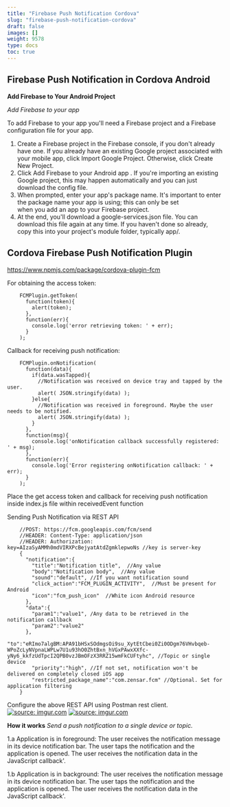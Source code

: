 ```yaml
---
title: "Firebase Push Notification Cordova"
slug: "firebase-push-notification-cordova"
draft: false
images: []
weight: 9578
type: docs
toc: true
---
```


## Firebase Push Notification in Cordova Android

<b>Add Firebase to Your Android Project</b>

<i>Add Firebase to your app</i>

To add Firebase to your app you'll need a Firebase project and a Firebase configuration file for your app.

1.  Create a Firebase project in the Firebase console, if you don't already have one. If you already have an existing Google project      associated with your mobile app, click Import Google Project. Otherwise, click Create New Project.
2.  Click Add Firebase to your Android app . If you're importing an existing Google project, this may happen automatically and you can     just download the config file.
3.  When prompted, enter your app's package name. It's important to enter the package name your app is using; this can only be set    
    when you add an app to your Firebase project.
4.  At the end, you'll download a google-services.json file. You can download this file again at any time.
    If you haven't done so already, copy this into your project's module folder, typically app/.


Cordova Firebase Push Notification Plugin
------------------------------------------
https://www.npmjs.com/package/cordova-plugin-fcm

For obtaining the access token:

        FCMPlugin.getToken(
          function(token){
            alert(token);
          },
          function(err){
            console.log('error retrieving token: ' + err);
          }
        );
        
Callback for receiving push notification:

        FCMPlugin.onNotification(
          function(data){
            if(data.wasTapped){
              //Notification was received on device tray and tapped by the user.
              alert( JSON.stringify(data) );
            }else{
              //Notification was received in foreground. Maybe the user needs to be notified.
              alert( JSON.stringify(data) );
            }
          },
          function(msg){
            console.log('onNotification callback successfully registered: ' + msg);
          },
          function(err){
            console.log('Error registering onNotification callback: ' + err);
          }
        );
        
  Place the get access token and callback for receiving push notification inside index.js file within receivedEvent function
  
  Sending Push Notification via REST API
  
        //POST: https://fcm.googleapis.com/fcm/send 
        //HEADER: Content-Type: application/json 
        //HEADER: Authorization: key=AIzaSyAMMh0mdVIRXPcBejyatAtdZgmklepwoNs //key is server-key
        {
          "notification":{
            "title":"Notification title",  //Any value 
            "body":"Notification body",  //Any value 
            "sound":"default", //If you want notification sound 
            "click_action":"FCM_PLUGIN_ACTIVITY",  //Must be present for Android 
            "icon":"fcm_push_icon"  //White icon Android resource
          },
          "data":{
            "param1":"value1", /Any data to be retrieved in the notification callback 
            "param2":"value2"
          },
            "to":"eRImo7algBM:APA91bHSxSOdmgsOi9su_XytEtCbei0Zi0ODgm76VHvbqeb-WPoZcLyNVpnaLWPLw7U1u93hO0ZhtBxn_hVGxPAwxXXfc-yNy6_kkfzUdTpcI2QPB0vzJBmOFzX3RRZ15wmFkCUFtyhc", //Topic or single device 
            "priority":"high", //If not set, notification won't be delivered on completely closed iOS app
            "restricted_package_name":"com.zensar.fcm" //Optional. Set for application filtering 
        }
        
  Configure the above REST API using Postman rest client.
  <a href="http://imgur.com/oL8fkcn"><img src="http://i.imgur.com/oL8fkcn.png" title="source: imgur.com" /></a>
  <a href="http://imgur.com/XQQfDSX"><img src="http://i.imgur.com/XQQfDSX.png" title="source: imgur.com" /></a>
  
<b>How it works</b>
<i>Send a push notification to a single device or topic.</i>

1.a Application is in foreground:
  The user receives the notification message in its device notification bar.
  The user taps the notification and the application is opened.
  The user receives the notification data in the JavaScript callback'.

1.b Application is in background:
  The user receives the notification message in its device notification bar.
  The user taps the notification and the application is opened.
  The user receives the notification data in the JavaScript callback'.
  

  


